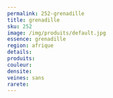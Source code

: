 ```yaml
---
permalink: 252-grenadille
title: grenadille
sku: 252
image: /img/produits/default.jpg
essence: grenadille
region: afrique
details: 
produits: 
couleur: 
densite: 
veines: sans
rarete: 
---
```

